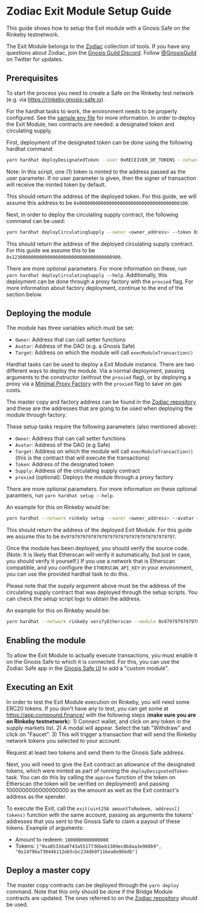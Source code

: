 # Zodiac Exit Module Setup Guide

This guide shows how to setup the Exit module with a Gnosis Safe on the Rinkeby testnetwork.

The Exit Module belongs to the [Zodiac](https://github.com/gnosis/zodiac) collection of tools. If you have any questions about Zodiac, join the [Gnosis Guild Discord](https://discord.gg/wwmBWTgyEq). Follow [@GnosisGuild](https://twitter.com/gnosisguild) on Twitter for updates. 

## Prerequisites

To start the process you need to create a Safe on the Rinkeby test network (e.g. via https://rinkeby.gnosis-safe.io).

For the hardhat tasks to work, the environment needs to be properly configured. See the [sample env file](../.env.sample) for more information. In order to deploy the Exit Module, two contracts are needed: a designated token and circulating supply.

First, deployment of the designated token can be done using the following hardhat command:

```bash
yarn hardhat deployDesignatedToken --user 0xRECEIVER_OF_TOKENS --network rinkeby
```

Note: In this script, one (1) token is minted to the address passed as the user parameter. If no user parameter is given, then the signer of transaction will receive the minted token by default.

This should return the address of the deployed token. For this guide, we will assume this address to be `0x0000000000000000000000000000000000000100`.

Next, in order to deploy the circulating supply contract, the following command can be used:

```bash
yarn hardhat deployCirculatingSupply --owner <owner_address> --token 0x0000000000000000000000000000000000000100
```

This should return the address of the deployed circulating supply contract. For this guide we assume this to be `0x1230000000000000000000000000000000000900`.

There are more optional parameters. For more information on these, run `yarn hardhat deployCirculatingSupply --help`. Additionally, this deployment can be done through a proxy factory with the `proxied` flag. For more information about factory deployment, continue to the end of the section below.


## Deploying the module

The module has three variables which must be set:

- `Owner`: Address that can call setter functions
- `Avatar`: Address of the DAO (e.g. a Gnosis Safe)
- `Target`: Address on which the module will call `execModuleTransaction()`

Hardhat tasks can be used to deploy a Exit Module instance. There are two different ways to deploy the module. Via a normal deployment, passing arguments to the constructor (without the `proxied` flag), or by deploying a proxy via a [Minimal Proxy Factory](https://eips.ethereum.org/EIPS/eip-1167) with the `proxied` flag to save on gas costs.

The master copy and factory address can be found in the [Zodiac repository](https://github.com/gnosis/zodiac/blob/master/src/factory/constants.ts) and these are the addresses that are going to be used when deploying the module through factory.

These setup tasks require the following parameters (also mentioned above):

- `Owner`: Address that can call setter functions
- `Avatar`: Address of the DAO (e.g Safe)
- `Target`: Address on which the module will call `execModuleTransaction()` (this is the contract that will execute the transactions)
- `Token`: Address of the designated token
- `Supply`: Address of the circulating supply contract 
- `proxied` (optional): Deploys the module through a proxy factory

There are more optional parameters. For more information on these optional paramters, run `yarn hardhat setup --help`.

An example for this on Rinkeby would be:

```bash
yarn hardhat --network rinkeby setup --owner <owner_address> --avatar <avatar_address> --target <target_address> --token 0x0000000000000000000000000000000000000100 --supply 0x1230000000000000000000000000000000000900 --proxied true`
```

This should return the address of the deployed Exit Module. For this guide we assume this to be `0x9797979797979797979797979797979797979797`.

Once the module has been deployed, you should verify the source code. (Note: It is likely that Etherscan will verify it automatically, but just in case, you should verify it yourself.) If you use a network that is Etherscan compatible, and you configure the `ETHERSCAN_API_KEY` in your environment, you can use the provided hardhat task to do this.

Please note that the supply argument above must be the address of the  circulating supply contract that was deployed through the setup scripts. You can check the setup script logs to obtain the address.

An example for this on Rinkeby would be:
```bash
yarn hardhat --network rinkeby verifyEtherscan --module 0x9797979797979797979797979797979797979797 --owner <owner_address> --avatar <avatar_address> --target <target_address> --token 0x0000000000000000000000000000000000000100 --supply 0x1230000000000000000000000000000000000900`
```

## Enabling the module

To allow the Exit Module to actually execute transactions, you must enable it on the Gnosis Safe to which it is connected. For this, you can use the Zodiac Safe app in the [Gnosis Safe UI](https://gnosis-safe.io/app/) to add a "custom module".


## Executing an Exit

In order to test the Exit Module execution on Rinkeby, you will need some ERC20 tokens. If you don't have any to test, you can get some at https://app.compound.finance/ with the following steps (**make sure you are on Rinkeby testnetwork**): 1) Connect wallet, and click on any token in the supply markets list. 2) A modal will appear. Select the tab "Withdraw" and click on "Faucet". 3) This will trigger a transaction that will send the Rinkeby network tokens you selected to your account.

Request at least two tokens and send them to the Gnosis Safe address.

Next, you will need to give the Exit contract an allowance of the designated tokens, which were minted as part of running the `deployDesignatedToken` task. You can do this by calling the `approve` function of the token on Etherscan (the token will be verified on deployment) and passing 1000000000000000000 as the amount as well as the Exit contract's address as the spender.

To execute the Exit, call the `exit(uint256 amountToRedeem, address[] tokens)` function with the same account, passing as arguments the tokens' addresses that you sent to the Gnosis Safe to claim a payout of these tokens. Example of arguments:

- Amount to redeem: `1000000000000000`
- Tokens: `["0xa0533da0743a5517736beb1309ec0bdaa3e960b9", "0x14796a730446112eb5cbc234db9f116ea0e9bbdb"]`

## Deploy a master copy

The master copy contracts can be deployed through the `yarn deploy` command. Note that this only should be done if the Bridge Module contracts are updated. The ones referred to on the [Zodiac repository](https://github.com/gnosis/zodiac/blob/master/src/factory/constants.ts) should be used.